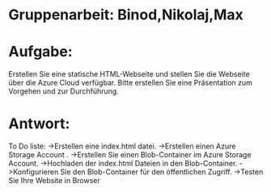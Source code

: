 # Gruppenarbeit: Binod,Nikolaj,Max
# Aufgabe:
Erstellen Sie eine statische HTML-Webseite und stellen Sie die Webseite über die Azure Cloud 
verfügbar.
Bitte erstellen Sie eine Präsentation zum Vorgehen und zur Durchführung.
# Antwort:
To Do liste:
->Erstellen  eine index.html datei.
->Erstellen  einen Azure Storage Account .
->Erstellen Sie einen Blob-Container im Azure Storage Account.
->Hochladen der index.html Dateien in den Blob-Container.
->Konfigurieren Sie den Blob-Container für den öffentlichen Zugriff.
->Testen Sie Ihre Website in Browser














